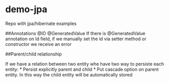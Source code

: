 # demo-jpa

Repo with jpa/hibernate examples

##Annotations @ID @GeneratedValue
If there is @GeneratedValue annotation on Id field, if we manually set the id via setter method or constructor we receive an error


##Parent/child relationship

If we have a relation between two entity whe have two way to persiste each entity:
	* Persist explicitly parent and child
	* Put cascade option on parent entity. In this way the child entity will be automatically stored